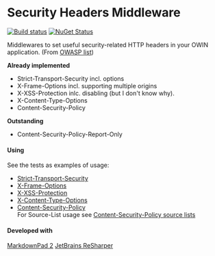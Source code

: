 Security Headers Middleware
===========

[![Build status](https://ci.appveyor.com/api/projects/status/6n9xkyyvox9uw2up)](https://ci.appveyor.com/project/StefanOssendorf/securityheadersmiddleware) [![NuGet Status](http://img.shields.io/nuget/v/SecurityHeadersMiddleware.svg?style=flat)](https://www.nuget.org/packages/SecurityHeadersMiddleware/)

Middlewares to set useful security-related HTTP headers in your OWIN application. (From [OWASP list](https://www.owasp.org/index.php/List_of_useful_HTTP_headers "OWASP list"))

**Already implemented**
- Strict-Transport-Security incl. options
- X-Frame-Options incl. supporting multiple origins
- X-XSS-Protection inlc. disabling (but I don't know why).
- X-Content-Type-Options
- Content-Security-Policy

**Outstanding**

- Content-Security-Policy-Report-Only

#### Using
See the tests as examples of usage:
- [Strict-Transport-Security](https://github.com/StefanOssendorf/OwinContrib.SecurityHeaders/blob/master/src/OwinContrib.SecurityHeaders.Tests/StrictTransportSecurityMiddlewareSpecs.cs)
- [X-Frame-Options](https://github.com/StefanOssendorf/OwinContrib.SecurityHeaders/blob/master/src/OwinContrib.SecurityHeaders.Tests/AntiClickJackingMiddlewareSpecs.cs)
- [X-XSS-Protection](https://github.com/StefanOssendorf/OwinContrib.SecurityHeaders/blob/master/src/OwinContrib.SecurityHeaders.Tests/XssProtectionHeaderMiddlewareSpecs.cs)
- [X-Content-Type-Options](https://github.com/StefanOssendorf/OwinContrib.SecurityHeaders/blob/master/src/OwinContrib.SecurityHeaders.Tests/ContentTypeOptionsMiddleware.cs)
- [Content-Security-Policy](https://github.com/StefanOssendorf/SecurityHeadersMiddleware/blob/master/src/OwinContrib.SecurityHeaders.Tests/CspMiddlewareTests.cs) <br/> For Source-List usage see [Content-Security-Policy source lists](https://github.com/StefanOssendorf/SecurityHeadersMiddleware/blob/master/src/OwinContrib.SecurityHeaders.Tests/CspSourceListTests.cs) 

#### Developed with
[MarkdownPad 2](http://markdownpad.com/ "MarkdownPad 2")
[JetBrains ReSharper](http://www.jetbrains.com/resharper/ "R#")
